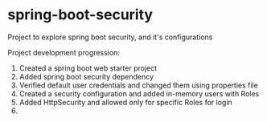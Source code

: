 # spring-boot-security

Project to explore spring boot security, and it's configurations

Project development progression:
1. Created a spring boot web starter project
2. Added spring boot security dependency
3. Verified default user credentials and changed them using properties file
4. Created a security configuration and added in-memory users with Roles
5. Added HttpSecurity and allowed only for specific Roles for login
6. 